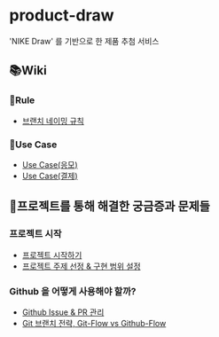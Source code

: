 # product-draw
'NIKE Draw' 를 기반으로 한 제품 추첨 서비스

## 📚Wiki 
### 🤙Rule
- [브랜치 네이밍 규칙](https://github.com/f-lab-edu/product-draw/wiki/Rule-%E2%80%90-Github%E2%80%90Flow-%EB%B8%8C%EB%9E%9C%EC%B9%98-%EB%84%A4%EC%9D%B4%EB%B0%8D-%EA%B7%9C%EC%B9%99(%EC%9D%B4%EC%8A%88-%EA%B8%B0%EB%B0%98-%EB%84%A4%EC%9D%B4%EB%B0%8D))

### 🛴Use Case
- [Use Case(응모)](https://github.com/f-lab-edu/product-draw/wiki/USE-CASE-%E2%80%90-%EC%9D%91%EB%AA%A8)
- [Use Case(결제)](https://github.com/f-lab-edu/product-draw/wiki/USE-CASE-%E2%80%90-%EA%B2%B0%EC%A0%9C)

## 🤔프로젝트를 통해 해결한 궁금증과 문제들
### 프로젝트 시작
- [프로젝트 시작하기](https://gugbab2.tistory.com/81)
- [프로젝트 주제 선정 & 구현 범위 설정](https://gugbab2.tistory.com/82)

### Github 을 어떻게 사용해야 할까? 
- [Github Issue & PR 관리](https://gugbab2.tistory.com/83)
- [Git 브랜치 전략, Git-Flow vs Github-Flow](https://gugbab2.tistory.com/84)
